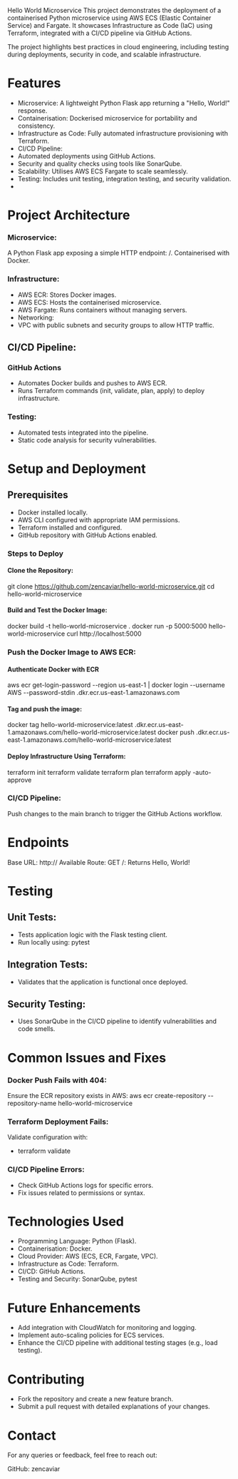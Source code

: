 Hello World Microservice
This project demonstrates the deployment of a containerised Python microservice using AWS ECS (Elastic Container Service) and Fargate. It showcases Infrastructure as Code (IaC) using Terraform, integrated with a CI/CD pipeline via GitHub Actions.

The project highlights best practices in cloud engineering, including testing during deployments, security in code, and scalable infrastructure.

# Features
* Microservice: A lightweight Python Flask app returning a "Hello, World!" response.
* Containerisation: Dockerised microservice for portability and consistency.
* Infrastructure as Code: Fully automated infrastructure provisioning with Terraform.
* CI/CD Pipeline:
* Automated deployments using GitHub Actions.
* Security and quality checks using tools like SonarQube.
* Scalability: Utilises AWS ECS Fargate to scale seamlessly.
* Testing: Includes unit testing, integration testing, and security validation.
* 

# Project Architecture
### Microservice:
A Python Flask app exposing a simple HTTP endpoint: /.
Containerised with Docker.
### Infrastructure:
* AWS ECR: Stores Docker images.
* AWS ECS: Hosts the containerised microservice.
* AWS Fargate: Runs containers without managing servers.
* Networking:
* VPC with public subnets and security groups to allow HTTP traffic.
## CI/CD Pipeline:
### GitHub Actions
* Automates Docker builds and pushes to AWS ECR.
* Runs Terraform commands (init, validate, plan, apply) to deploy infrastructure.
### Testing:
* Automated tests integrated into the pipeline.
* Static code analysis for security vulnerabilities.
# Setup and Deployment
## Prerequisites
* Docker installed locally.
* AWS CLI configured with appropriate IAM permissions.
* Terraform installed and configured.
* GitHub repository with GitHub Actions enabled.
### Steps to Deploy
#### Clone the Repository:
git clone https://github.com/zencaviar/hello-world-microservice.git
cd hello-world-microservice
#### Build and Test the Docker Image:
docker build -t hello-world-microservice .
docker run -p 5000:5000 hello-world-microservice
curl http://localhost:5000
### Push the Docker Image to AWS ECR:
#### Authenticate Docker with ECR
aws ecr get-login-password --region us-east-1 | docker login --username AWS --password-stdin <account-id>.dkr.ecr.us-east-1.amazonaws.com
#### Tag and push the image:
docker tag hello-world-microservice:latest <account-id>.dkr.ecr.us-east-1.amazonaws.com/hello-world-microservice:latest
docker push <account-id>.dkr.ecr.us-east-1.amazonaws.com/hello-world-microservice:latest
#### Deploy Infrastructure Using Terraform:
terraform init
terraform validate
terraform plan
terraform apply -auto-approve
### CI/CD Pipeline:
Push changes to the main branch to trigger the GitHub Actions workflow.
# Endpoints
Base URL: http://<ECS-Service-Endpoint>
Available Route:
GET /: Returns Hello, World!
# Testing
## Unit Tests:
* Tests application logic with the Flask testing client.
* Run locally using:
pytest
## Integration Tests:
* Validates that the application is functional once deployed.
## Security Testing:
* Uses SonarQube in the CI/CD pipeline to identify vulnerabilities and code smells.
# Common Issues and Fixes
### Docker Push Fails with 404:
Ensure the ECR repository exists in AWS:
aws ecr create-repository --repository-name hello-world-microservice
### Terraform Deployment Fails:
Validate configuration with:
* terraform validate
### CI/CD Pipeline Errors:
* Check GitHub Actions logs for specific errors.
* Fix issues related to permissions or syntax.
# Technologies Used
* Programming Language: Python (Flask).
* Containerisation: Docker.
* Cloud Provider: AWS (ECS, ECR, Fargate, VPC).
* Infrastructure as Code: Terraform.
* CI/CD: GitHub Actions.
* Testing and Security: SonarQube, pytest

# Future Enhancements
* Add integration with CloudWatch for monitoring and logging.
* Implement auto-scaling policies for ECS services.
* Enhance the CI/CD pipeline with additional testing stages (e.g., load testing).

# Contributing

* Fork the repository and create a new feature branch.
* Submit a pull request with detailed explanations of your changes.

# Contact
For any queries or feedback, feel free to reach out:

GitHub: zencaviar